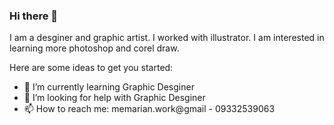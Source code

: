 ### Hi there 👋
I am a desginer and graphic artist. I worked with illustrator. I am interested in learning more photoshop and corel draw. 

Here are some ideas to get you started:

- 🌱 I’m currently learning Graphic Desginer
- 🤔 I’m looking for help with Graphic Desginer
- 📫 How to reach me: memarian.work@gmail  - 09332539063


